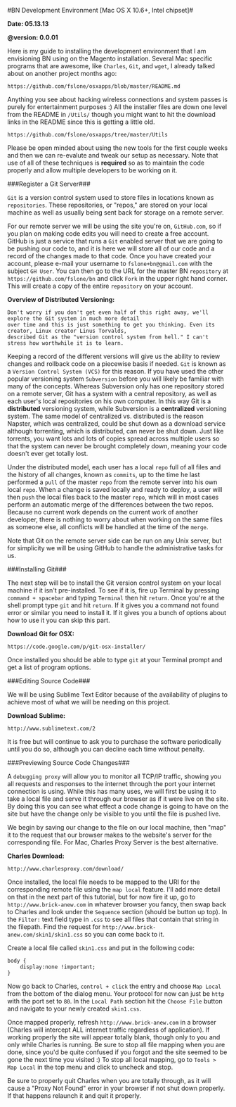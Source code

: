 #BN Development Environment [Mac OS X 10.6+, Intel chipset]#

**Date: 05.13.13**

**@version: 0.0.01**

Here is my guide to installing the development environment that I am envisioning BN using on the Magento installation. Several Mac specific programs that are awesome, like `Charles`, `Git`, and `wget`, I already talked about on another project months ago:

    https://github.com/fslone/osxapps/blob/master/README.md

Anything you see about hacking wireless connections and system passes is purely for entertainment purposes :) All the installer files are down one level from the README in `/Utils/` though you might want to hit the download links in the README since this is getting a little old.

    https://github.com/fslone/osxapps/tree/master/Utils

Please be open minded about using the new tools for the first couple weeks and then we can re-evalute and tweak our setup as necessary. Note that use of all of these techniques is **required** so as to maintain the code properly and allow multiple developers to be working on it.

###Register a Git Server###

`Git` is a version control system used to store files in locations known as `repositories`. These repositories, or "repos," are stored on your local machine as well as usually being sent back for storage on a remote server. 

For our remote server we will be using the site you're on, `GitHub.com`, so if you plan on making code edits you will need to create a free account. GitHub is just a service that runs a `Git` enabled server that we are going to be pushing our code to, and it is here we will store all of our code and a record of the changes made to that code. Once you have created your account, please e-mail your username to `fslone+bn@gmail.com` with the subject `GH User`. You can then go to the URL for the master BN `repository` at `https://github.com/fslone/bn` and click `Fork` in the upper right hand corner. This will create a copy of the entire `repository` on your account.

**Overview of Distributed Versioning:**

    Don't worry if you don't get even half of this right away, we'll explore the Git system in much more detail 
    over time and this is just something to get you thinking. Even its creator, Linux creator Linus Torvalds, 
    described Git as the "version control system from hell." I can't stress how worthwhile it is to learn.

Keeping a record of the different versions will give us the ability to review changes and rollback code on a piecewise basis if needed. `Git` is known as a  `Version Control System (VCS)` for this reason. If you have used the other popular versioning system `Subversion` before you will likely be familiar with many of the concepts. Whereas Subversion only has one repository stored on a remote server, Git has a system with a central repository, as well as each user's local repositories on his own computer. In this way Git is a **distributed** versioning system, while Subversion is a **centralized** versioning system. The same model of centralized vs. distributed is the reason Napster, which was centralized, could be shut down as a download service although torrenting, which is distributed, can never be shut down. Just like torrents, you want lots and lots of copies spread across multiple users so that the system can never be brought completely down, meaning your code doesn't ever get totally lost.

Under the distributed model, each user has a local `repo` full of all files and the history of all changes, known as `commits`, up to the time he last performed a `pull` of the master `repo` from the remote server into his own local `repo`. When a change is saved locally and ready to deploy, a user will then `push` the local files back to the master `repo`, which will in most cases perform an automatic merge of the differences between the two repos. Because no current work depends on the current work of another developer, there is nothing to worry about when working on the same files as someone else, all conflicts will be handled at the time of the `merge`. 

Note that Git on the remote server side can be run on any Unix server, but for simplicity we will be using GitHub to handle the administrative tasks for us. 

###Installing Git###

The next step will be to install the Git version control system on your local machine if it isn't pre-installed. To see if it is, fire up Terminal by pressing `command + spacebar` and typing `Terminal` then hit `return`. Once you're at the shell prompt type `git` and hit `return`. If it gives you a command not found error or similar you need to install it. If it gives you a bunch of options about how to use it you can skip this part.

**Download Git for OSX:**

    https://code.google.com/p/git-osx-installer/

Once installed you should be able to type `git` at your Terminal prompt and get a list of program options.

###Editing Source Code###

We will be using Sublime Text Editor because of the availability of plugins to achieve most of what we will be needing on this project.

**Download Sublime:**

    http://www.sublimetext.com/2

It is free but will continue to ask you to purchase the software periodically until you do so, although you can decline each time without penalty.

###Previewing Source Code Changes###

A `debugging proxy` will allow you to monitor all TCP/IP traffic, showing you all requests and responses to the internet through the port your internet connection is using. While this has many uses, we will first be using it to take a local file and serve it through our browser as if it were live on the site. By doing this you can see what effect a code change is going to have on the site but have the change only be visible to you until the file is pushed live.

We begin by saving our change to the file on our local machine, then "map" it to the request that our browser makes to the website's server for the corresponding file. For Mac, Charles Proxy Server is the best alternative.

**Charles Download:**

    http://www.charlesproxy.com/download/


Once installed, the local file needs to be mapped to the URI for the corresponding remote file using the `map local` feature. I'll add more detail on that in the next part of this tutorial, but for now fire it up, go to `http://www.brick-anew.com` in whatever browser you fancy, then swap back to Charles and look under the `Sequence` section (should be button up top). In the `Filter:` text field type in `.css` to see all files that contain that string in the filepath. Find the request for `http://www.brick-anew.com/skin1/skin1.css` so you can come back to it.

Create a local file called `skin1.css` and put in the following code:

    body {
    	display:none !important;
    }

Now go back to Charles, `control + click` the entry and choose `Map Local` from the bottom of the dialog menu. Your protocol for now can just be `http` with the port set to `80`. In the `Local Path` section hit the `Choose File` button and navigate to your newly created `skin1.css`.

Once mapped properly, refresh `http://www.brick-anew.com` in a browser (Charles will intercept ALL internet traffic regardless of application). If working properly the site will appear totally blank, though only to you and only while Charles is running. Be sure to stop all file mapping when you are done, since you'd be quite confused if you forgot and the site seemed to be gone the next time you visited :) To stop all local mapping, go to `Tools > Map Local` in the top menu and click to uncheck and stop. 

Be sure to properly quit Charles when you are totally through, as it will cause a "Proxy Not Found" error in your browser if not shut down properly. If that happens relaunch it and quit it properly.











